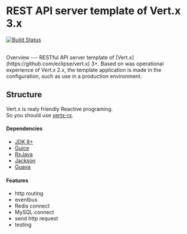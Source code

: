 REST API server template of Vert.x 3.x
===========

[![Build Status](https://travis-ci.org/takecy/vertx3-api-server.svg)](https://travis-ci.org/takecy/vertx3-api-server)


<br/>
Overview
---
RESTful API server template of [Vert.x](https://github.com/eclipse/vert.x) 3+.  
Based on was operational experience of Vert.x 2.x, the template application is made in the configuration, such as use in a production environment.  

<br/>

Structure
---
Vert.x is realy friendly Reactive programing.  
So you should use [vertx-rx](https://github.com/vert-x3/vertx-rx).

#### Dependencies
* [JDK 8+](http://www.oracle.com/technetwork/java/javase/downloads/jdk8-downloads-2133151.html)
* [Guice](https://github.com/google/guice)
* [RxJava](https://github.com/ReactiveX/RxJava)
* [Jackson](https://github.com/FasterXML/jackson)
* [Guava](https://github.com/google/guava)

#### Features
* http routing
* eventbus
* Redis connect
* MySQL connect
* send http request
* testing
